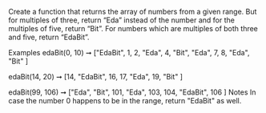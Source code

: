 Create a function that returns the array of numbers from a given range. But for multiples of three, return “Eda” instead of the number and for the multiples of five, return “Bit”. For numbers which are multiples of both three and five, return “EdaBit”.

Examples
edaBit(0, 10) ➞ ["EdaBit", 1, 2, "Eda", 4, "Bit", "Eda", 7, 8, "Eda", "Bit" ]

edaBit(14, 20) ➞ [14,  "EdaBit", 16, 17,  "Eda", 19, "Bit" ]

edaBit(99, 106) ➞ ["Eda", "Bit", 101, "Eda", 103, 104, "EdaBit", 106 ]
Notes
In case the number 0 happens to be in the range, return "EdaBit" as well.